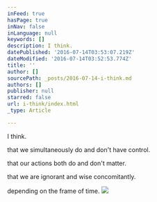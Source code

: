 ```yaml
---
inFeed: true
hasPage: true
inNav: false
inLanguage: null
keywords: []
description: I think.
datePublished: '2016-07-14T03:53:07.219Z'
dateModified: '2016-07-14T03:52:53.774Z'
title: ''
author: []
sourcePath: _posts/2016-07-14-i-think.md
authors: []
publisher: null
starred: false
url: i-think/index.html
_type: Article

---
```

I think.

that we simultaneously do and don't have control.

that our actions both do and don't matter.

that we are ignorant and wise concomitantly.

depending on the frame of time.
![](https://the-grid-user-content.s3-us-west-2.amazonaws.com/522797ef-0b47-426a-ad6a-60205890c663.jpg)